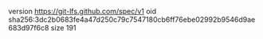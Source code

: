 version https://git-lfs.github.com/spec/v1
oid sha256:3dc2b0683fe4a47d250c79c7547180cb6ff76ebe02992b9546d9ae683d97f6c8
size 191
